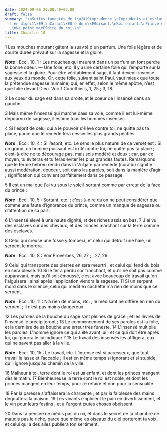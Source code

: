 ```yaml
---
date: 2024-09-06 20:00:40+02:00
draft: false
summary: "\nSuites funestes de l\u2019imprudence.\nImprudents et esclaves \xE9lev\xE9\
  s en dignit\xE9.\nCaract\xE8re du m\xE9disant.\nRoi enfant.\nPrince d\xE9bauch\xE9\
  .\nNe point m\xE9dire du roi.\n"
title: Chapitre 10
---
```





1 Les mouches mourant gâtent la suavité d'un parfum. Une folie légère et de courte durée prévaut sur la sagesse et la gloire.

***Note*** :  Eccl. 10, 1 : Les mouches qui meurent dans un parfum en font perdre la bonne odeur. ― Une folie, etc. Il y a une certaine folie qui l’emporte sur la sagesse et la gloire. Pour être véritablement sage, il faut devenir insensé aux yeux du monde. Or, cette folie, suivant saint Paul, vaut mieux que toute la prétendue sagesse humaine, qui, en effet, selon le même apôtre, n’est que folie devant Dieu. Voir 1 Corinthiens, 1, 25 ; 3, 18.

2 Le coeur du sage est dans sa droite, et le coeur de l'insensé dans sa gauche.


3 Mais même l'insensé qui marche dans sa voie, comme il est lui-même dépourvu de sagesse, il estime tous les hommes insensés.


4 Si l'esprit de celui qui a le pouvoir s'élève contre toi, ne quitte pas ta place, parce que le remède fera cesser les plus grands péchés.

***Note*** :  Eccl. 10, 4 : Si l’esprit, etc. Le sens le plus naturel de ce verset est : Si un grand, un homme puissant est irrité contre toi, ne quitte pas ta place ; c’est-à-dire ne te décourage pas, mais sois modéré et doux ; car, par ce moyen, tu éviteras et tu feras éviter les plus grandes fautes. Remarquons que le terme hébreu rendu dans la Vulgate par remède (curatio) signifie aussi modération, douceur, soit dans les paroles, soit dans la manière d’agir ; signification qui convient parfaitement dans ce passage.


5 Il est un mal que j'ai vu sous le soleil, sortant comme par erreur de la face du prince :

***Note*** :  Eccl. 10, 5 : Sortant, etc. ; c’est-à-dire qu’on ne peut considérer que comme une faute d’ignorance du prince, comme un manque de sagesse ou d’attention de sa part.

6 L'insensé élevé à une haute dignité, et des riches assis en bas. 7 J'ai vu des esclaves sur des chevaux, et des princes marchant sur la terre comme des esclaves.


8 Celui qui creuse une fosse y tombera, et celui qui détruit une haie, un serpent le mordra.

***Note*** :  Eccl. 10, 8 : Voir Proverbes, 26, 27 ; , 27, 29.

9 Celui qui transporte des pierres en sera meurtri ; et celui qui fend du bois en sera blessé. 10 Si le fer a perdu son tranchant, et qu'il ne soit pas comme auparavant, mais qu'il soit émoussé, c'est avec beaucoup de travail qu'on l'aiguisera : ainsi après l'application viendra la sagesse. 11 Si un serpent mord dans le silence, celui qui médit en cachette n'a rien de moins que ce serpent.

***Note*** :  Eccl. 10, 11 : N’a rien de moins, etc. ; le médisant ne diffère en rien du serpent ; il n’est pas moins dangereux.


12 Les paroles de la bouche du sage sont pleines de grâce ; et les lèvres de l'insensé le précipiteront ; 13 Le commencement de ses paroles est la folie, et la dernière de sa bouche une erreur très funeste. 14 L'insensé multiplie les paroles. L'homme ignore ce qui a été avant lui ; et ce qui doit être après lui, qui pourra le lui indiquer ? 15 Le travail des insensés les affligera, eux qui ne savent pas aller à la ville.

***Note*** :  Eccl. 10, 15 : Le travail, etc. L’insensé est si paresseux, que tout travail le lasse et l’accable ; il est en même temps si ignorant et si stupide, qu’il ignore jusqu’au chemin de la ville.


16 Malheur à toi, terre dont le roi est un enfant, et dont les princes mangent dès le matin. 17 Bienheureuse la terre dont le roi est noble, et dont les princes mangent en leur temps, pour se refaire et non pour la sensualité.


18 Par la paresse s'affaissera la charpente ; et par la faiblesse des mains dégouttera la maison. 19 Les vivants emploient le pain en divertissement, et le vin pour leurs festins ; et à l'argent toutes choses obéissent.


20 Dans ta pensée ne médis pas du roi, et dans le secret de ta chambre ne maudis pas le riche, parce que même les oiseaux du ciel porteront ta voix, et celui qui a des ailes publiera ton sentiment.

